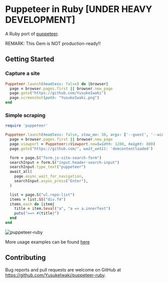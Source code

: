# Puppeteer in Ruby [UNDER HEAVY DEVELOPMENT]

A Ruby port of [puppeteer](https://pptr.dev/).

REMARK: This Gem is NOT production-ready!!

## Getting Started

### Capture a site

```ruby
Puppeteer.launch(headless: false) do |browser|
  page = browser.pages.first || browser.new_page
  page.goto("https://github.com/YusukeIwaki")
  page.screenshot(path: "YusukeIwaki.png")
end
```

### Simple scraping

```ruby
require 'puppeteer'

Puppeteer.launch(headless: false, slow_mo: 50, args: ['--guest', '--window-size=1280,800']) do |browser|
  page = browser.pages.first || browser.new_page
  page.viewport = Puppeteer::Viewport.new(width: 1280, height: 800)
  page.goto("https://github.com/", wait_until: 'domcontentloaded')

  form = page.S("form.js-site-search-form")
  searchInput = form.S("input.header-search-input")
  searchInput.type_text("puppeteer")
  await_all(
    page.async_wait_for_navigation,
    searchInput.async_press("Enter"),
  )

  list = page.S("ul.repo-list")
  items = list.SS("div.f4")
  items.each do |item|
    title = item.Seval("a", "a => a.innerText")
    puts("==> #{title}")
  end
end
```

![puppeteer-ruby](https://user-images.githubusercontent.com/11763113/78505735-6e7f3000-77b0-11ea-9c82-9016828dd2a9.gif)


More usage examples can be found [here](https://github.com/YusukeIwaki/puppeteer-ruby-example)

## Contributing

Bug reports and pull requests are welcome on GitHub at https://github.com/YusukeIwaki/puppeteer-ruby.
